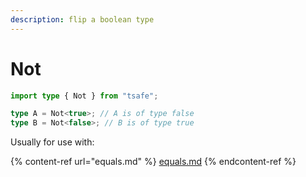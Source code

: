 ```yaml
---
description: flip a boolean type
---
```


# Not

```typescript
import type { Not } from "tsafe";

type A = Not<true>; // A is of type false
type B = Not<false>; // B is of type true
```

Usually for use with:

{% content-ref url="equals.md" %}
[equals.md](equals.md)
{% endcontent-ref %}
